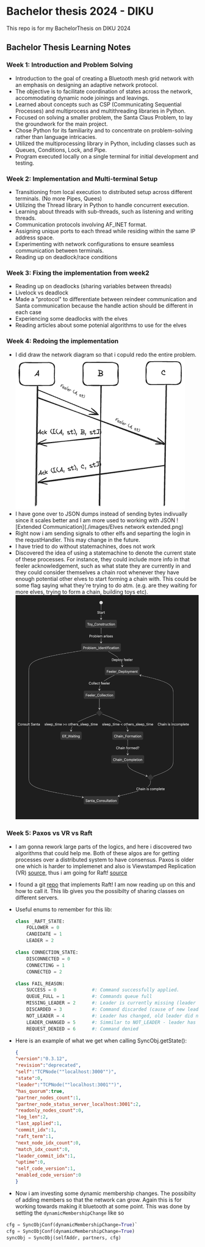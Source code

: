 # Bachelor thesis 2024 - DIKU
This repo is for my BachelorThesis on DIKU 2024

## Bachelor Thesis Learning Notes

### Week 1: Introduction and Problem Solving
- Introduction to the goal of creating a Bluetooth mesh grid network with an emphasis on designing an adaptive network protocol.
- The objective is to facilitate coordination of states across the network, accommodating dynamic node joinings and leavings.
- Learned about concepts such as CSP (Communicating Sequential Processes) and multiprocess and multithreading libraries in Python.
- Focused on solving a smaller problem, the Santa Claus Problem, to lay the groundwork for the main project.
- Chose Python for its familiarity and to concentrate on problem-solving rather than language intricacies.
- Utilized the multiprocessing library in Python, including classes such as Queues, Conditions, Lock, and Pipe.
- Program executed locally on a single terminal for initial development and testing.

### Week 2: Implementation and Multi-terminal Setup
- Transitioning from local execution to distributed setup across different terminals. (No more Pipes, Quees)
- Utilizing the Thread library in Python to handle concurrent execution.
- Learning about threads with sub-threads, such as listening and writing threads.
- Communication protocols involving AF_INET format.
- Assigning unique ports to each thread while residing within the same IP address space.
- Experimenting with network configurations to ensure seamless communication between terminals.
- Reading up on deadlock/race conditions

### Week 3: Fixing the implementation from week2
- Reading up on deadlocks (sharing variables between threads)
- Livelock vs deadlock
- Made a "protocol" to differentiate between reindeer communication and Santa communication because the handle action should be different in each case
- Experiencing some deadlocks with the elves
- Reading articles about some potenial algorithms to use for the elves

### Week 4: Redoing the implementation
- I did draw the network diagram so that i copuld redo the entire problem.
![Initial Communication between the elves](./images/Elves_networking.png)
- I have gone over to JSON dumps instead of sending bytes indivually since it
    scales better and I am more used to working with JSON
![Extended Communication](./images/Elves network extended.png)
- Right now i am sending signals to other elfs and separting the login in the
    requstHandler. This may change in the future.
- I have tried to do without statemachines, does not work
- Discovered the idea of using a statemachine to denote the current state of these processes. For instance, they could include more info in that feeler acknowledgement, such as what state they are currently in and they could consider themselves a chain root whenever they have enough potential other elves to start forming a chain with. This could be some flag saying what they're trying to do atm. (e.g. are they waiting for more elves, trying to form a chain, building toys etc).
![Elves state diagram](./images/Elves_state_diagram.png)

### Week 5: Paxos vs VR vs Raft 
- I am gonna rework large parts of the logics, and here i discovered two algorithms that could help me. Both of these algos are for getting processes over a distributed system to have consensus. Paxos is older one which is harder to implemenet and also is Viewstamped Replication (VR) [source](https://raft.github.io/raft.pdf), thus i am going for Raft! [source](https://raft.github.io) 
- I found a git [repo](https://github.com/bakwc/PySyncObj) that implements Raft! I am now reading up on this and how to call it. This lib gives you the possibilty of sharing classes on different servers.
- Useful enums to remember for this lib:
    ```py
    class _RAFT_STATE:
        FOLLOWER = 0
        CANDIDATE = 1
        LEADER = 2
    ```

    ```py
    class CONNECTION_STATE:
        DISCONNECTED = 0
        CONNECTING = 1
        CONNECTED = 2
    ```

    ```py
    class FAIL_REASON:
        SUCCESS = 0             #: Command successfully applied.
        QUEUE_FULL = 1          #: Commands queue full
        MISSING_LEADER = 2      #: Leader is currently missing (leader election in progress, or no connection)
        DISCARDED = 3           #: Command discarded (cause of new leader elected and another command was applied instead)
        NOT_LEADER = 4          #: Leader has changed, old leader did not have time to commit command.
        LEADER_CHANGED = 5      #: Simmilar to NOT_LEADER - leader has changed without command commit.
        REQUEST_DENIED = 6      #: Command denied
    ```

- Here is an example of what we get when calling SyncObj.getState():
    ```json
  {
   "version":"0.3.12",
   "revision":"deprecated",
   "self":"TCPNode(""localhost:3000"")",
   "state":0,
   "leader":"TCPNode(""localhost:3001"")",
   "has_quorum":true,
   "partner_nodes_count":1,
   "partner_node_status_server_localhost:3001":2,
   "readonly_nodes_count":0,
   "log_len":2,
   "last_applied":1,
   "commit_idx":1,
   "raft_term":1,
   "next_node_idx_count":0,
   "match_idx_count":0,
   "leader_commit_idx":1,
   "uptime":0,
   "self_code_version":1,
   "enabled_code_version":0
   }
    ```
- Now i am investing some dynamic membership changes. The possibilty of adding members so that the network can grow. Again this is for working towards making it bluetooth at some point. This was done by setting the `dynamicMembershipChange` like so

```py
cfg = SyncObjConf(dynamicMembershipChange=True)`
cfg = SyncObjConf(dynamicMembershipChange=True)
syncObj = SyncObj(selfAddr, partners, cfg)
```

